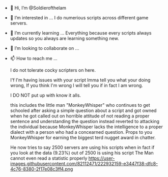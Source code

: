 - 👋 Hi, I’m @Soldierofthelam
- 👀 I’m interested in ... I do numerious scripts across different game servers.
- 🌱 I’m currently learning ... Everything because every scripts always updates so you always are learning something new.
- 💞️ I’m looking to collaborate on ...
- 📫 How to reach me ...

    I do not tolerate cocky scripters on here.
    
     I'f I'm having issues with your script Imma tell you what your doing wrong, If you think I'm wrong I will tell you if in fact I am wrong.
     
     
    I DO NOT put up with know it alls.
    
    this includes the little man "MonkeyWhisper" who continues to get schooled after asking a simple question about a script and got owned when he got
   called out on horrible attitude of not reading a proper sentence and understanding the question instead reverted to attacking the individual because MonkeyWhisper lacks the intelligence to a proper dialect with a person who had a concearned question.
   Props to you MonkeyWhisper  for earning the biggest terd nugget award in chatter.
   
   He now tries to say 2500 servers are using his scripts when in fact if you look at the data (9.23%) out of 2500 is using his script
   The Man cannot even read a statistic properly 
   https://user-images.githubusercontent.com/82112471/222932159-e3447f38-dfc8-4c76-8380-2f17e08c3ff4.png

<!---
Soldierofthelam/Soldierofthelam is a ✨ special ✨ repository because its `README.md` (this file) appears on your GitHub profile.
You can click the Preview link to take a look at your changes.
--->

